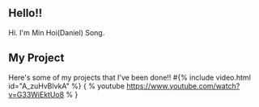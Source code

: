 ## Hello!!
Hi. I'm Min Hoi(Daniel) Song.

## My Project
Here's some of my projects that I've been done!!
#{% include video.html id="A_zuHvBlvkA" %}
{ % youtube https://www.youtube.com/watch?v=G33WiEktUo8 % }
